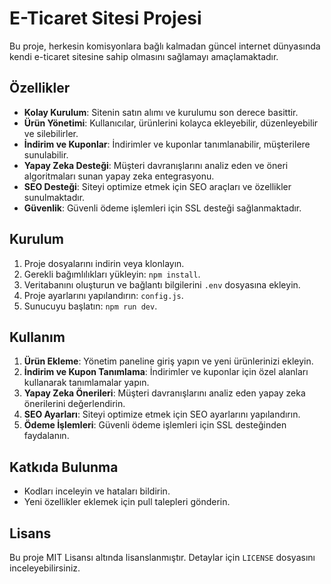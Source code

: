 # E-Ticaret Sitesi Projesi

Bu proje, herkesin komisyonlara bağlı kalmadan güncel internet dünyasında kendi e-ticaret sitesine sahip olmasını sağlamayı amaçlamaktadır.

## Özellikler

- **Kolay Kurulum**: Sitenin satın alımı ve kurulumu son derece basittir.
- **Ürün Yönetimi**: Kullanıcılar, ürünlerini kolayca ekleyebilir, düzenleyebilir ve silebilirler.
- **İndirim ve Kuponlar**: İndirimler ve kuponlar tanımlanabilir, müşterilere sunulabilir.
- **Yapay Zeka Desteği**: Müşteri davranışlarını analiz eden ve öneri algoritmaları sunan yapay zeka entegrasyonu.
- **SEO Desteği**: Siteyi optimize etmek için SEO araçları ve özellikler sunulmaktadır.
- **Güvenlik**: Güvenli ödeme işlemleri için SSL desteği sağlanmaktadır.

## Kurulum

1. Proje dosyalarını indirin veya klonlayın.
2. Gerekli bağımlılıkları yükleyin: `npm install`.
3. Veritabanını oluşturun ve bağlantı bilgilerini `.env` dosyasına ekleyin.
4. Proje ayarlarını yapılandırın: `config.js`.
5. Sunucuyu başlatın: `npm run dev`.

## Kullanım

1. **Ürün Ekleme**: Yönetim paneline giriş yapın ve yeni ürünlerinizi ekleyin.
2. **İndirim ve Kupon Tanımlama**: İndirimler ve kuponlar için özel alanları kullanarak tanımlamalar yapın.
3. **Yapay Zeka Önerileri**: Müşteri davranışlarını analiz eden yapay zeka önerilerini değerlendirin.
4. **SEO Ayarları**: Siteyi optimize etmek için SEO ayarlarını yapılandırın.
5. **Ödeme İşlemleri**: Güvenli ödeme işlemleri için SSL desteğinden faydalanın.

## Katkıda Bulunma

- Kodları inceleyin ve hataları bildirin.
- Yeni özellikler eklemek için pull talepleri gönderin.

## Lisans

Bu proje MIT Lisansı altında lisanslanmıştır. Detaylar için `LICENSE` dosyasını inceleyebilirsiniz.
